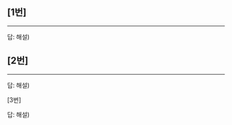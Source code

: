 [1번] 
---------------------------------

---------------------------------

답: 
해설) 


[2번] 
---------------------------------

---------------------------------

답: 
해설) 


[3번] 



답: 
해설) 